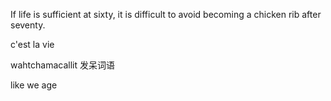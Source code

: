 If life is sufficient at sixty, it is difficult to avoid becoming a chicken rib after seventy.

c'est la vie

wahtchamacallit 发呆词语

like we age